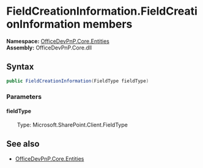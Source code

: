 # FieldCreationInformation.FieldCreationInformation members 
**Namespace:** [OfficeDevPnP.Core.Entities](OfficeDevPnP.Core.Entities.md)  
**Assembly:** OfficeDevPnP.Core.dll  
## Syntax
```C#
public FieldCreationInformation(FieldType fieldType)
```
### Parameters
#### fieldType
&emsp;&emsp;Type: Microsoft.SharePoint.Client.FieldType  
#### 
## See also
- [OfficeDevPnP.Core.Entities](OfficeDevPnP.Core.Entities.md)
